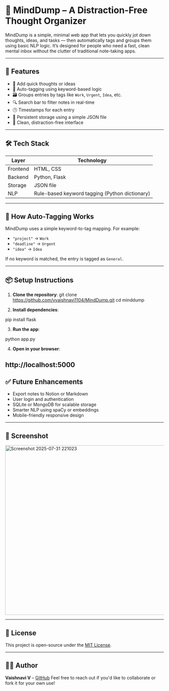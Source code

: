 # 🧠 MindDump – A Distraction-Free Thought Organizer

MindDump is a simple, minimal web app that lets you quickly jot down thoughts, ideas, and tasks — then automatically tags and groups them using basic NLP logic. It’s designed for people who need a fast, clean mental inbox without the clutter of traditional note-taking apps.

---

## 🚀 Features

- 📝 Add quick thoughts or ideas
- 🧠 Auto-tagging using keyword-based logic
- 🗃️ Groups entries by tags like `Work`, `Urgent`, `Idea`, etc.
- 🔍 Search bar to filter notes in real-time
- 🕒 Timestamps for each entry
- 💾 Persistent storage using a simple JSON file
- 🎨 Clean, distraction-free interface

---

## 🛠️ Tech Stack

| Layer     | Technology        |
|-----------|-------------------|
| Frontend  | HTML, CSS         |
| Backend   | Python, Flask     |
| Storage   | JSON file         |
| NLP       | Rule-based keyword tagging (Python dictionary)

---

## 🧠 How Auto-Tagging Works

MindDump uses a simple keyword-to-tag mapping. For example:
- `"project"` → `Work`
- `"deadline"` → `Urgent`
- `"idea"` → `Idea`

If no keyword is matched, the entry is tagged as `General`.

---

## 📦 Setup Instructions

1. **Clone the repository**:
git clone https://github.com/vvaishnavi1104/MindDump.git
cd minddump

2. **Install dependencies**:

pip install flask

3. **Run the app**:

python app.py

4. **Open in your browser**:

http://localhost:5000
---

## ✅ Future Enhancements

* Export notes to Notion or Markdown
* User login and authentication
* SQLite or MongoDB for scalable storage
* Smarter NLP using spaCy or embeddings
* Mobile-friendly responsive design

---

## 📸 Screenshot

<img width="991" height="539" alt="Screenshot 2025-07-31 221023" src="https://github.com/user-attachments/assets/b403ee38-5209-4310-ae28-18bed9cc5757" />


---

## 📄 License

This project is open-source under the [MIT License](LICENSE).

---

## 🙋‍♀️ Author

**Vaishnavi V** – [GitHub](https://github.com/your-username)
Feel free to reach out if you'd like to collaborate or fork it for your own use!

```

